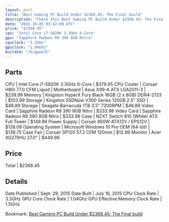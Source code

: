 ```yaml
---
layout: post
title: "Best Gaming PC Build Under $2368.45: The Final build"
description: "Check this Best Gaming PC Build Under $2368.45: The Final build. CPU: Intel Core i7-5820K 3.3GHz 6-Core, CPU Cooler: Corsair H80i 77.0 CFM Liquid, Motherboard: Asus X99-A "
date: "2015-10-05 03:42:09 UTC"
price: "$2368.45"
cpu: "Intel Core i7-5820K 3.3GHz 6-Core"
gpu: "Sapphire Radeon R9 390 8GB Nitro"
cpuclock: "3.3GHz"
gpuclock: "1.04Ghz"
buildid: "/b/gpwV3C"
---
```


## Parts

CPU | Intel Core i7-5820K 3.3GHz 6-Core | $379.95
CPU Cooler | Corsair H80i 77.0 CFM Liquid | 
Motherboard | Asus X99-A ATX LGA2011-3 | $239.99
Memory | Kingston HyperX Fury Black 16GB (2 x 8GB) DDR4-2133 | $103.99
Storage | Kingston SSDNow V300 Series 120GB 2.5" SSD | $48.89
Storage | Seagate Barracuda 1TB 3.5" 7200RPM | $46.89
Video Card | Sapphire Radeon R9 390 8GB Nitro | $333.98
Video Card | Sapphire Radeon R9 390 8GB Nitro | $333.98
Case | NZXT Switch 810 (White) ATX Full Tower | $149.96
Power Supply | Corsair 850W ATX12V / EPS12V | $128.09
Operating System | Microsoft Windows 10 Pro OEM (64-bit) | $139.75
Case Fan | Corsair SP120 57.2 CFM 120mm | $12.99
Monitor | Acer XG270HU 27.0" | $449.99

## Price

Total | $2368.45

## Details

Date Published | Sept. 29, 2015
Date Built | July 16, 2015
CPU Clock Rate | 3.3GHz
GPU Core Clock Rate | 1.04Ghz
GPU Effective Memory Clock Rate | 1.5GHz

Bookmark: [Best Gaming PC Build Under $2368.45: The Final build](http://pcbuilders.github.io/2015/10/05/best-gaming-pc-build-under-2368-dollars-dot-45-the-final-build/)

